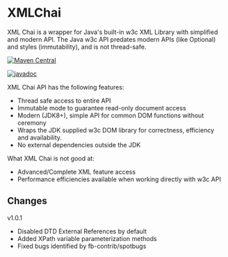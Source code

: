 # XMLChai
XML Chai is a wrapper for Java's built-in w3c XML Library with simplified and modern API.  The Java 
w3c API predates modern APIs (like Optional) and styles (immutability), and is not thread-safe.

[![Maven Central](https://maven-badges.herokuapp.com/maven-central/org.jrivard.xmlchai/xmlchai/badge.svg?style=flat)](https://maven-badges.herokuapp.com/maven-central/org.jrivard.xmlchai/xmlchai/)

[![javadoc](https://javadoc.io/badge2/org.jrivard.xmlchai/xmlchai/javadoc.svg)](https://javadoc.io/doc/org.jrivard.xmlchai/xmlchai)

XML Chai API has the following features:

* Thread safe access to entire API
* Immutable mode to guarantee read-only document access
* Modern (JDK8+), simple API for common DOM functions without ceremony
* Wraps the JDK supplied w3c DOM library for correctness, efficiency and availability.
* No external dependencies outside the JDK

What XML Chai is not good at:

* Advanced/Complete XML feature access
* Performance efficiencies available when working directly with w3c API


## Changes 

v1.0.1
 * Disabled DTD External References by default
 * Added XPath variable parameterization methods
 * Fixed bugs identified by fb-contrib/spotbugs